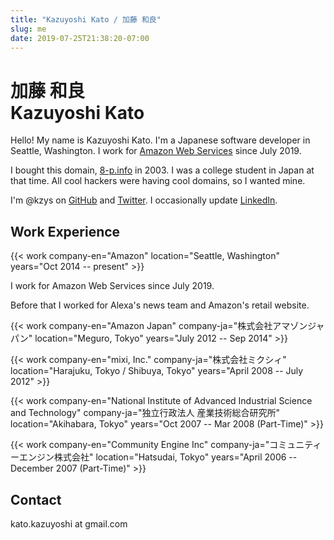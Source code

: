 ```yaml
---
title: "Kazuyoshi Kato / 加藤 和良"
slug: me
date: 2019-07-25T21:38:20-07:00
---
```

<h1><div class="ja">加藤 和良</div><div class="en alt">Kazuyoshi Kato</div></h1>

Hello! My name is Kazuyoshi Kato. I'm a Japanese software developer in Seattle, Washington. I work for [Amazon Web Services](https://aws.amazon.com/) since July 2019.

I bought this domain, [8-p.info](https://8-p.info/) in 2003. I was a college student in Japan at that time. All cool hackers were having cool domains, so I wanted mine.

I'm @kzys on [GitHub](https://github.com/kzys/) and [Twitter](https://twitter.com/kzys). I occasionally update [LinkedIn](https://www.linkedin.com/in/kazuyoshi/).

## Work Experience

{{< work company-en="Amazon" location="Seattle, Washington" years="Oct 2014 -- present" >}}

I work for Amazon Web Services since July 2019.

Before that I worked for Alexa's news team and Amazon's retail website.

{{< work company-en="Amazon Japan" company-ja="株式会社アマゾンジャパン"
    location="Meguro, Tokyo" years="July 2012 -- Sep 2014" >}}

{{< work company-en="mixi, Inc." company-ja="株式会社ミクシィ"
    location="Harajuku, Tokyo / Shibuya, Tokyo" years="April 2008 -- July 2012" >}}

{{< work
    company-en="National Institute of Advanced Industrial Science and Technology"
    company-ja="独立行政法人 産業技術総合研究所"
	location="Akihabara, Tokyo" years="Oct 2007 -- Mar 2008 (Part-Time)" >}}

{{< work
    company-en="Community Engine Inc"
    company-ja="コミュニティーエンジン株式会社"
	location="Hatsudai, Tokyo" years="April 2006 -- December 2007 (Part-Time)" >}}

## Contact

kato.kazuyoshi at gmail.com
